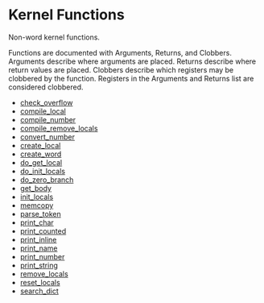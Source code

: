 # Kernel Functions
 Non-word kernel functions. 
 
 Functions are documented with Arguments, Returns, and Clobbers. Arguments describe where arguments are placed. 
 Returns describe where return values are placed. Clobbers describe which registers may be clobbered by the function.
 Registers in the Arguments and Returns list are considered clobbered.
 
 * [check_overflow](/kernel/check_overflow.md)
 * [compile_local](/kernel/compile_local.md)
 * [compile_number](/kernel/compile_number.md)
 * [compile_remove_locals](/kernel/compile_remove_locals.md)
 * [convert_number](/kernel/convert_number.md)
 * [create_local](/kernel/create_local.md)
 * [create_word](/kernel/create_word.md)
 * [do_get_local](/kernel/do_get_local.md)
 * [do_init_locals](/kernel/do_init_locals.md)
 * [do_zero_branch](/kernel/do_zero_branch.md)
 * [get_body](/kernel/get_body.md)
 * [init_locals](/kernel/init_locals.md)
 * [memcopy](/kernel/memcopy.md)
 * [parse_token](/kernel/parse_token.md)
 * [print_char](/kernel/print_char.md)
 * [print_counted](/kernel/print_counted.md)
 * [print_inline](/kernel/print_inline.md)
 * [print_name](/kernel/print_name.md)
 * [print_number](/kernel/print_number.md)
 * [print_string](/kernel/print_string.md)
 * [remove_locals](/kernel/remove_locals.md)
 * [reset_locals](/kernel/reset_locals.md)
 * [search_dict](/kernel/search_dict.md)
 